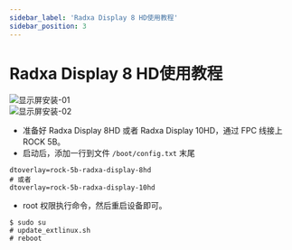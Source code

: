 ```yaml
---
sidebar_label: 'Radxa Display 8 HD使用教程'
sidebar_position: 3
---
```



# Radxa Display 8 HD使用教程

![显示屏安装-01](/img/rock5b/rock5b-display-8hd-FPC.webp)  
![显示屏安装-02](/img/rock5b/rock5b-display-8hd-connected.webp)  
- 准备好 Radxa Display 8HD 或者 Radxa Display 10HD，通过 FPC 线接上 ROCK 5B。
- 启动后，添加一行到文件 `/boot/config.txt` 末尾

```
dtoverlay=rock-5b-radxa-display-8hd
# 或者
dtoverlay=rock-5b-radxa-display-10hd
```

- root 权限执行命令，然后重启设备即可。

```
$ sudo su
# update_extlinux.sh
# reboot
```
